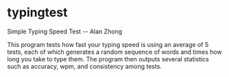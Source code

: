 # typingtest
Simple Typing Speed Test -- Alan Zhong

This program tests how fast your typing speed is using an average of 5 tests, each of which
generates a random sequence of words and times how long you take to type them. The program then 
outputs several statistics such as accuracy, wpm, and consistency among tests.
